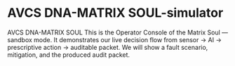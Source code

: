 # AVCS DNA-MATRIX SOUL-simulator
AVCS DNA-MATRIX SOUL This is the Operator Console of the Matrix Soul — sandbox mode. It demonstrates our live decision flow from sensor → AI → prescriptive action → auditable packet. We will show a fault scenario, mitigation, and the produced audit packet.
